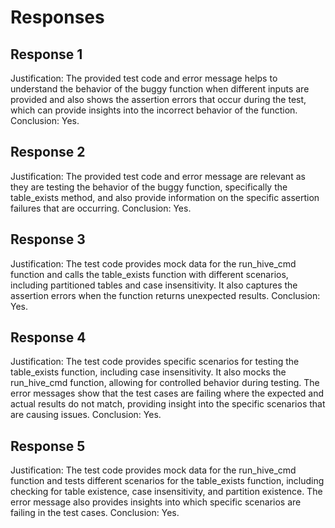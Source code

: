 # Responses
## Response 1
Justification: The provided test code and error message helps to understand the behavior of the buggy function when different inputs are provided and also shows the assertion errors that occur during the test, which can provide insights into the incorrect behavior of the function.
Conclusion: Yes.

## Response 2
Justification: The provided test code and error message are relevant as they are testing the behavior of the buggy function, specifically the table_exists method, and also provide information on the specific assertion failures that are occurring.
Conclusion: Yes.

## Response 3
Justification: The test code provides mock data for the run_hive_cmd function and calls the table_exists function with different scenarios, including partitioned tables and case insensitivity. It also captures the assertion errors when the function returns unexpected results.
Conclusion: Yes.

## Response 4
Justification: The test code provides specific scenarios for testing the table_exists function, including case insensitivity. It also mocks the run_hive_cmd function, allowing for controlled behavior during testing. The error messages show that the test cases are failing where the expected and actual results do not match, providing insight into the specific scenarios that are causing issues.
Conclusion: Yes.

## Response 5
Justification: The test code provides mock data for the run_hive_cmd function and tests different scenarios for the table_exists function, including checking for table existence, case insensitivity, and partition existence. The error message also provides insights into which specific scenarios are failing in the test cases.
Conclusion: Yes.

